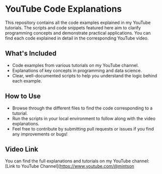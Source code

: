 # YouTube Code Explanations

This repository contains all the code examples explained in my YouTube tutorials. The scripts and code snippets featured here aim to clarify programming concepts and demonstrate practical applications. You can find each code explained in detail in the corresponding YouTube video.

## What's Included
- Code examples from various tutorials on my YouTube channel.
- Explanations of key concepts in programming and data science.
- Clear, well-documented scripts to help you understand the logic behind each example.

## How to Use
- Browse through the different files to find the code corresponding to a tutorial.
- Run the scripts in your local environment to follow along with the video explanations.
- Feel free to contribute by submitting pull requests or issues if you find any improvements or bugs!

## Video Link
You can find the full explanations and tutorials on my YouTube channel: [Link to YouTube Channel](https://www.youtube.com/@mintson
